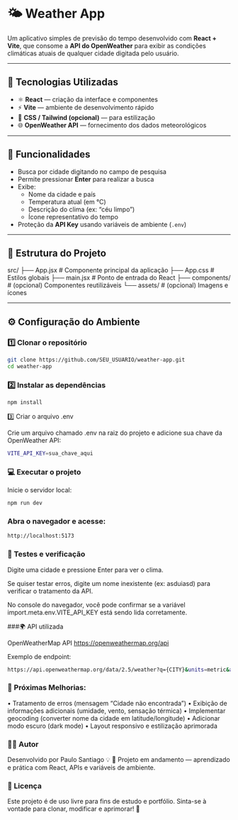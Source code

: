 # 🌤️ Weather App

Um aplicativo simples de previsão do tempo desenvolvido com **React + Vite**, que consome a **API do OpenWeather** para exibir as condições climáticas atuais de qualquer cidade digitada pelo usuário.

---

## 🚀 Tecnologias Utilizadas

- ⚛️ **React** — criação da interface e componentes  
- ⚡ **Vite** — ambiente de desenvolvimento rápido  
- 🎨 **CSS / Tailwind (opcional)** — para estilização  
- 🌐 **OpenWeather API** — fornecimento dos dados meteorológicos  

---

## 🧩 Funcionalidades

- Busca por cidade digitando no campo de pesquisa  
- Permite pressionar **Enter** para realizar a busca  
- Exibe:
  - Nome da cidade e país  
  - Temperatura atual (em °C)  
  - Descrição do clima (ex: “céu limpo”)  
  - Ícone representativo do tempo  
- Proteção da **API Key** usando variáveis de ambiente (`.env`)

---

## 🧱 Estrutura do Projeto

src/
├── App.jsx # Componente principal da aplicação
├── App.css # Estilos globais
├── main.jsx # Ponto de entrada do React
├── components/ # (opcional) Componentes reutilizáveis
└── assets/ # (opcional) Imagens e ícones

---

## ⚙️ Configuração do Ambiente

### 1️⃣ Clonar o repositório

```bash
git clone https://github.com/SEU_USUARIO/weather-app.git
cd weather-app
```

### 2️⃣ Instalar as dependências

```bash
npm install
```

3️⃣ Criar o arquivo .env

Crie um arquivo chamado .env na raiz do projeto e adicione sua chave da OpenWeather API:

```bash
VITE_API_KEY=sua_chave_aqui
```

### 💻 Executar o projeto

Inicie o servidor local:

```bash
npm run dev
```

### Abra o navegador e acesse:

```bash
http://localhost:5173
```

### 🧪 Testes e verificação

Digite uma cidade e pressione Enter para ver o clima.

Se quiser testar erros, digite um nome inexistente (ex: asduiasd) para verificar o tratamento da API.

No console do navegador, você pode confirmar se a variável import.meta.env.VITE_API_KEY está sendo lida corretamente.

###🌍 API utilizada

OpenWeatherMap API
https://openweathermap.org/api

Exemplo de endpoint:

```bash
https://api.openweathermap.org/data/2.5/weather?q={CITY}&units=metric&appid={API_KEY}&lang=pt_br
```

### 🧰 Próximas Melhorias:
• Tratamento de erros (mensagem “Cidade não encontrada”)
• Exibição de informações adicionais (umidade, vento, sensação térmica)
• Implementar geocoding (converter nome da cidade em latitude/longitude)
• Adicionar modo escuro (dark mode)
• Layout responsivo e estilização aprimorada

### 🧑‍💻 Autor

Desenvolvido por Paulo Santiago 💡
📅 Projeto em andamento — aprendizado e prática com React, APIs e variáveis de ambiente.

### 📜 Licença

Este projeto é de uso livre para fins de estudo e portfólio.
Sinta-se à vontade para clonar, modificar e aprimorar! 🌱
